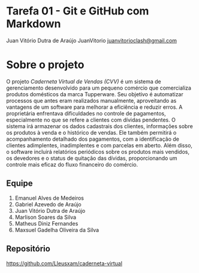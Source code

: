 # Tarefa 01 - Git e GitHub com Markdown
Juan Vitório Dutra de Araújo
JuanVitorio
juanvitorioclash@gmail.com

# Sobre o projeto

O projeto *Caderneta Virtual de Vendas (CVV)* é um sistema de gerenciamento desenvolvido para um pequeno comércio que comercializa produtos domésticos da marca Tupperware. Seu objetivo é automatizar processos que antes eram realizados manualmente, aproveitando as vantagens de um software para melhorar a eficiência e reduzir erros. A proprietária enfrentava dificuldades no controle de pagamentos, especialmente no que se refere a clientes com dívidas pendentes. O sistema irá armazenar os dados cadastrais dos clientes, informações sobre os produtos à venda e o histórico de vendas. Ele também permitirá o acompanhamento detalhado dos pagamentos, com a identificação de clientes adimplentes, inadimplentes e com parcelas em aberto. Além disso, o software incluirá relatórios periódicos sobre os produtos mais vendidos, os devedores e o status de quitação das dívidas, proporcionando um controle mais eficaz do fluxo financeiro do comércio.

## Equipe

1. Emanuel Alves de Medeiros
2. Gabriel Azevedo de Araújo
3. Juan Vitório Dutra de Araújo
4. Marlison Soares da Silva
5. Matheus Diniz Fernandes
6. Maxsuel Gadelha Oliveira da Silva

## Repositório

https://github.com/Lleusxam/caderneta-virtual
